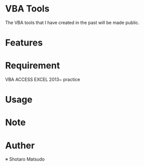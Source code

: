 # VBA Tools

The VBA tools that I have created in the past will be made public.

# Features

# Requirement
VBA ACCESS EXCEL 2013~
practice
# Usage

# Note

# Auther

※ Shotaro Matsudo 

